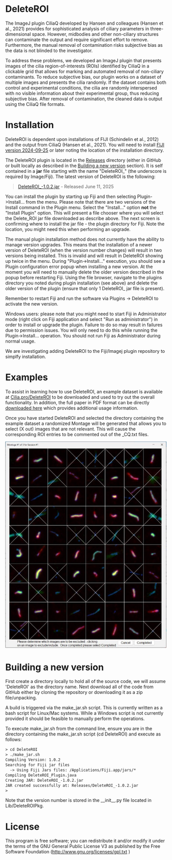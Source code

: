 # DeleteROI

The ImageJ plugin CiliaQ developed by Hansen and colleagues (Hansen et al., 2021) provides for sophisticated analysis 
of ciliary parameters in three-dimensional space. However, midbodies and other non-ciliary structures can contaminate 
the output and require significant effort to remove. Furthermore, the manual removal of contamination risks subjective 
bias as the data is not blinded to the investigator. 

To address these problems, we developed an ImageJ plugin that presents images of the cilia region-of-interests (ROIs) 
identified by CiliaQ in a clickable grid that allows for marking and automated removal of non-ciliary contaminants. 
To reduce subjective bias, our plugin works on a dataset of multiple images and presents the cilia randomly. If the 
dataset contains both control and experimental conditions, the cilia are randomly interspersed with no visible 
information about their experimental group, thus reducing subjective bias. After removal of contamination, the 
cleaned data is output using the CiliaQ file formats.

# Installation

DeleteROI is dependent upon installations of FIJI (Schindelin et al., 2012) and the output from CiliaQ (Hansen et al., 2021). 
You will need to install [FIJI version 2024-09-25](https://imagej.net/software/fiji/downloads) or later noting the location
of the installation directory.  

The DeleteROI plugin is located in the [Releases](/Releases) directory (either in GitHub or built locally as described 
in the [Building a new version](#building-a-new-version) section).  It is self contained in a <b>jar</b> file starting with 
the name "DeleteROI_" (the underscore is required by Image/Fiji).  The latest version of DeleteROI is the following:

> [DeleteROI_-1.0.2.jar](https://raw.github.com/pazourg/DeleteROI/main/Releases/DeleteROI_-1.0.2.jar)  - Released June 11, 2025

You can install the plugin by starting up Fiji and then selecting Plugin->Install... from the menu.  Please note that there
are two versions of the Install command in the Plugin menu.  Select the "Install..." option <b>not</b> the "Install Plugin" 
option.  This will present a file chooser where you will select the Delete_ROI jar file downloaded as describe above.  The 
next screen is confirming where to install the jar file - the plugin directory for Fiji.  Note the location, you might need this
when performing an upgrade.

The manual plugin installation method does not currently have the ability to manage version upgrades.  This means that the
installation of a newer version of DeleteROI (when the version number changes) will result in two versions being installed.
This is invalid and will result in DeleteROI showing up twice in the menu.  During "Plugin->Install..." execution, you should 
see a Plugin configuration error popup when installing a new version.   At the moment you will need to manually delete the 
older version described in the popup before restarting Fiji.  Using the file browser, navigate to the plugins directory you noted
during plugin installation (see above) and delete the older version of the plugin (ensure that only 1 DeleteROI_ jar file is
present).

Remember to restart Fiji and run the software via Plugins -> DeleteROI to activate the new version.

Windows users: please note that you might need to start Fiji in Administrator mode (right click on Fiji application
and select "Run as administrator") in order to install or upgrade the plugin.  Failure to do so may result in failures due 
to permission issues.  You will only need to do this while running the Plugin->Install... operation.  You should not run 
Fiji as Administrator during normal usage.

We are investigating adding DeleteROI to the Fiji/Imagej plugin repository to simplfy installation.

# Examples

To assist in learning how to use DeleteROI, an example dataset is available at [Cilia.pro/DeleteROI](https://cilia.pro/DeleteROI/ExampleData/) 
to be downloaded and used to try out the overall functionality.  In addition, the full paper in PDF format can be 
directly [downloaded here](https://raw.github.com/pazourg/DeleteROI/main/Documentation/DeleteROI_05_30_2025.pdf) which provides 
additional usage information.

Once you have started DeleteROI and selected the directory containing the example dataset a randomized Montage will be
generated that allows you to select (X out) images that are not relevant.  This will cause the corresponding ROI entries
to be commented out of the _CQ.txt files.  

![An example montage is:](/Documentation/Montage_example.jpg)

# Building a new version

First create a directory locally to hold all of the source code, we will assume 'DeleteROI' as the directory name.  Next
download all of the code from GitHub either by cloning the repository or downloading it as a zip file/unpacking.

A build is triggered via the make_jar.sh script.  This is currently written as a bash script for Linux/Mac systems.  While a Windows 
script is not currently provided it should be feasible to manually perform the operations.

To execute make_jar.sh from the command line, ensure you are in the directory containing the make_jar.sh script (cd DeleteROI) and execute as follows:
```
> cd DeleteROI
> ./make_jar.sh
Compiling Version: 1.0.2
Searching for Fiji jar files
  -> Using Fiji Jars files: /Applications/Fiji.app/jars/*
Compiling DeleteROI_Plugin.java
Creating JAR: DeleteROI_-1.0.2.jar
JAR created successfully at: Releases/DeleteROI_-1.0.2.jar
>
```
Note that the version number is stored in the \_\_init\_\_.py file located in Lib/DeleteROIPkg.

# License

This program is free software; you can redistribute it and/or modify it under the terms of the GNU General Public License V3
as published by the Free Software Foundation (http://www.gnu.org/licenses/gpl.txt )
